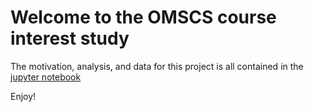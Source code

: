 # Welcome to the OMSCS course interest study
The motivation, analysis, and data for this project is all contained in the [jupyter notebook](OMSCS_course_interest_study.ipynb)

Enjoy!
